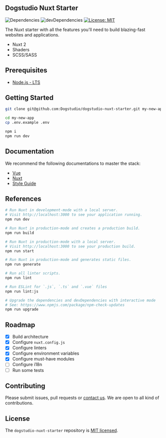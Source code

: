 ## Dogstudio Nuxt Starter

![Dependencies](https://david-dm.org/Dogstudio/dogstudio-nuxt-starter/status.svg)
![devDependencies](https://david-dm.org/Dogstudio/dogstudio-nuxt-starter/dev-status.svg)
[![License: MIT](https://img.shields.io/badge/License-MIT-yellow.svg)](/LICENSE.md)

The Nuxt starter with all the features you'll need to build blazing-fast websites and applications.

- Nuxt 2
- Shaders
- SCSS/SASS

## Prerequisites

- [Node.js - LTS](https://nodejs.org/en/download/)

## Getting Started

```bash
git clone git@github.com:Dogstudio/dogstudio-nuxt-starter.git my-new-app
```

```bash
cd my-new-app
cp .env.example .env
```

```bash
npm i
npm run dev
```

## Documentation

We recommend the following documentations to master the stack:

- [Vue](https://vuejs.org/v2/guide/)
- [Nuxt](https://nuxtjs.org/docs/get-started/installation)
- [Style Guide](https://vuejs.org/v2/style-guide/)

## References

```bash
# Run Nuxt in development-mode with a local server.
# Visit http://localhost:3000 to see your application running.
npm run dev

# Run Nuxt in production-mode and creates a production build.
npm run build

# Run Nuxt in production-mode with a local server.
# Visit http://localhost:3000 to see your production build.
npm run start

# Run Nuxt in production-mode and generates static files.
npm run generate

# Run all linter scripts.
npm run lint

# Run ESLint for `.js`, `.ts` and `.vue` files
npm run lint:js

# Upgrade the dependencies and devDependencies with interactive mode
# See: https://www.npmjs.com/package/npm-check-updates
npm run upgrade
```

## Roadmap

- [x] Build architecture
- [x] Configure `nuxt.config.js`
- [x] Configure linters
- [x] Configure environment variables
- [x] Configure must-have modules
- [ ] Configure i18n
- [ ] Run some tests

## Contributing

Please submit issues, pull requests or [contact us](devops@dogstudio.be). We are open to all kind of contributions.

## License

The `dogstudio-nuxt-starter` repository is [MIT licensed](/LICENSE.md).

